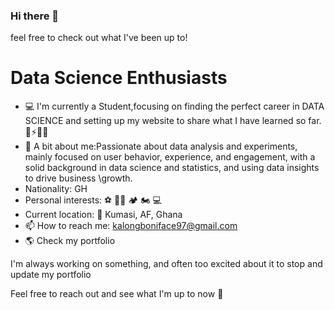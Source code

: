 ### Hi there 👋

<!--
**Kalong-Code/Kalong-Code** is a ✨ _special_ ✨ repository because its `README.md` (this file) appears on your GitHub profile.

Here are some ideas to get you started:

- 🔭 I’m currently working on ...
- 🌱 I’m currently learning ...
- 👯 I’m looking to collaborate on ...
- 🤔 I’m looking for help with ...
- 💬 Ask me about ...
- 📫 How to reach me: ...
- 😄 Pronouns: ...
- ⚡ Fun fact: ...
--> feel free to check out what I've been up to!
# Data Science Enthusiasts
- 💻 I'm currently a Student,focusing on finding the perfect career in DATA SCIENCE and setting up my website to share what I have learned so far. 👯⚡️🌱🔭
- 💬 A bit about me:Passionate about data analysis and experiments, mainly focused on user behavior, experience, and engagement, with a solid background in data science    and statistics, and using data insights to drive business \growth.
- Nationality: GH
- Personal interests: ⚽  💪🏽 🏕 🏍 💻 
- Current location: 📍 Kumasi, AF, Ghana
- 📫 How to reach me: kalongboniface97@gmail.com
- 🌎 Check my portfolio

I'm always working on something, and often too excited about it to stop and update my portfolio

Feel free to reach out and see what I'm up to now 💬
